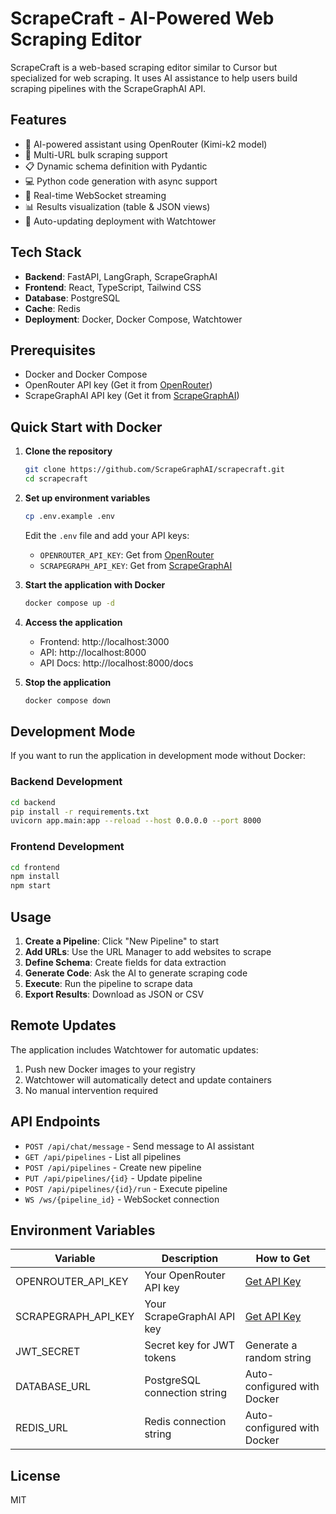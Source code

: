 # ScrapeCraft - AI-Powered Web Scraping Editor

ScrapeCraft is a web-based scraping editor similar to Cursor but specialized for web scraping. It uses AI assistance to help users build scraping pipelines with the ScrapeGraphAI API.

## Features

- 🤖 AI-powered assistant using OpenRouter (Kimi-k2 model)
- 🔗 Multi-URL bulk scraping support
- 📋 Dynamic schema definition with Pydantic
- 💻 Python code generation with async support
- 🚀 Real-time WebSocket streaming
- 📊 Results visualization (table & JSON views)
- 🔄 Auto-updating deployment with Watchtower

## Tech Stack

- **Backend**: FastAPI, LangGraph, ScrapeGraphAI
- **Frontend**: React, TypeScript, Tailwind CSS
- **Database**: PostgreSQL
- **Cache**: Redis
- **Deployment**: Docker, Docker Compose, Watchtower

## Prerequisites

- Docker and Docker Compose
- OpenRouter API key (Get it from [OpenRouter](https://openrouter.ai/keys))
- ScrapeGraphAI API key (Get it from [ScrapeGraphAI](https://scrapegraphai.com/auth/login))

## Quick Start with Docker

1. **Clone the repository**
   ```bash
   git clone https://github.com/ScrapeGraphAI/scrapecraft.git
   cd scrapecraft
   ```

2. **Set up environment variables**
   ```bash
   cp .env.example .env
   ```
   
   Edit the `.env` file and add your API keys:
   - `OPENROUTER_API_KEY`: Get from [OpenRouter](https://openrouter.ai/keys)
   - `SCRAPEGRAPH_API_KEY`: Get from [ScrapeGraphAI](https://scrapegraphai.com/auth/login)

3. **Start the application with Docker**
   ```bash
   docker compose up -d
   ```

4. **Access the application**
   - Frontend: http://localhost:3000
   - API: http://localhost:8000
   - API Docs: http://localhost:8000/docs

5. **Stop the application**
   ```bash
   docker compose down
   ```

## Development Mode

If you want to run the application in development mode without Docker:

### Backend Development
```bash
cd backend
pip install -r requirements.txt
uvicorn app.main:app --reload --host 0.0.0.0 --port 8000
```

### Frontend Development
```bash
cd frontend
npm install
npm start
```

## Usage

1. **Create a Pipeline**: Click "New Pipeline" to start
2. **Add URLs**: Use the URL Manager to add websites to scrape
3. **Define Schema**: Create fields for data extraction
4. **Generate Code**: Ask the AI to generate scraping code
5. **Execute**: Run the pipeline to scrape data
6. **Export Results**: Download as JSON or CSV

## Remote Updates

The application includes Watchtower for automatic updates:

1. Push new Docker images to your registry
2. Watchtower will automatically detect and update containers
3. No manual intervention required

## API Endpoints

- `POST /api/chat/message` - Send message to AI assistant
- `GET /api/pipelines` - List all pipelines
- `POST /api/pipelines` - Create new pipeline
- `PUT /api/pipelines/{id}` - Update pipeline
- `POST /api/pipelines/{id}/run` - Execute pipeline
- `WS /ws/{pipeline_id}` - WebSocket connection

## Environment Variables

| Variable | Description | How to Get |
|----------|-------------|------------|
| OPENROUTER_API_KEY | Your OpenRouter API key | [Get API Key](https://openrouter.ai/keys) |
| SCRAPEGRAPH_API_KEY | Your ScrapeGraphAI API key | [Get API Key](https://scrapegraphai.com/auth/login) |
| JWT_SECRET | Secret key for JWT tokens | Generate a random string |
| DATABASE_URL | PostgreSQL connection string | Auto-configured with Docker |
| REDIS_URL | Redis connection string | Auto-configured with Docker |

## License

MIT